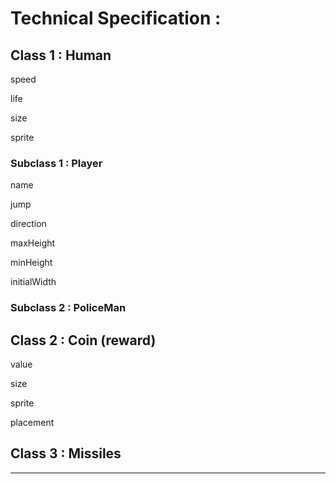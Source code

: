 # Technical Specification : 

## Class 1 : Human

speed

life 

size

sprite

### Subclass 1 : Player 

name

jump

direction

maxHeight

minHeight

initialWidth

### Subclass 2 : PoliceMan 

## Class 2 : Coin (reward)

value

size

sprite

placement

## Class 3 : Missiles 
 

****